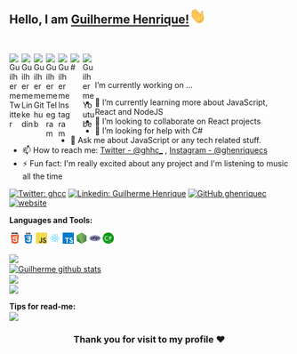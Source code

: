 
## Hello, I am [Guilherme Henrique!](http://aboutme.mywebcommunity.org/)<img src="https://raw.githubusercontent.com/ABSphreak/ABSphreak/master/gifs/Hi.gif" width="30px">


<p align="left"> <img src="https://komarev.com/ghpvc/?username=ghenriquec&label=Views&color=blue&style=plastic" alt="" /> </p>

<a href="https://twitter.com/ghhc_">
  <img align="left" alt="Guilherme Twitter" width="22px" src="https://cdn.jsdelivr.net/npm/simple-icons@v3/icons/twitter.svg" />
</a>
<a href="www.linkedin.com/in/ghenriquec">
  <img align="left" alt="Guilherme Linkedin" width="22px" src="https://cdn.jsdelivr.net/npm/simple-icons@v3/icons/linkedin.svg" />
</a>
<a href="https://github.com/ghenriquec">
  <img align="left" alt="Guilherme Github" width="22px" src="https://cdn.jsdelivr.net/npm/simple-icons@v3/icons/github.svg" />
</a>
<a href="#">
  <img align="left" alt="Guilherme Telegram" width="22px" src="https://cdn.jsdelivr.net/npm/simple-icons@v3/icons/telegram.svg" />
</a>
<a href="https://www.instagram.com/ghenriquecs/">
  <img align="left" alt="Guilherme Instagram" width="22px" src="https://cdn.jsdelivr.net/npm/simple-icons@v3/icons/instagram.svg" />
</a>
<a href="#">
  <img align="left" alt="#" width="22px" src="https://cdn.jsdelivr.net/npm/simple-icons@v3/icons/facebook.svg" />
</a>
<a href="#">
  <img align="left" alt="Guilherme Youtube" width="22px" src="https://cdn.jsdelivr.net/npm/simple-icons@v3/icons/youtube.svg" />
</a>

<br/>
<br/>

I’m currently working on ...
- 🌱 I’m currently learning more about JavaScript, React and NodeJS
- 👯 I’m looking to collaborate on React projects
- 🤔 I’m looking for help with C#
- 💬 Ask me about JavaScript or any tech related stuff.
- 📫 How to reach me: [Twitter - @ghhc_](https://twitter.com/ghhc_) , [Instagram - @ghenriquecs](https://www.instagram.com/ghenriquecs/)
- ⚡ Fun fact: I'm really excited about any project and I'm listening to music all the time

[![Twitter: ghcc](https://img.shields.io/twitter/follow/ghhc_?style=social)](https://twitter.com/ghhc_)
[![Linkedin: Guilherme Henrique](https://img.shields.io/badge/-LinkedIn-blue)](www.linkedin.com/in/ghenriquec)
[![GitHub ghenriquec](https://img.shields.io/github/followers/ghenriquec?label=follow&style=social)](https://github.com/ghenriquec)
[![website](https://img.shields.io/badge/PortfolioWebsite-2648ff?style=flat-square&logo=google-chrome)](http://aboutme.mywebcommunity.org/)

**Languages and Tools:**  

<code><img height="20" src="https://raw.githubusercontent.com/github/explore/80688e429a7d4ef2fca1e82350fe8e3517d3494d/topics/html/html.png"></code>
<code><img height="20" src="https://raw.githubusercontent.com/github/explore/80688e429a7d4ef2fca1e82350fe8e3517d3494d/topics/css/css.png"></code>
<code><img height="20" src="https://raw.githubusercontent.com/github/explore/80688e429a7d4ef2fca1e82350fe8e3517d3494d/topics/javascript/javascript.png"></code>
<code><img height="20" src="https://raw.githubusercontent.com/github/explore/80688e429a7d4ef2fca1e82350fe8e3517d3494d/topics/react/react.png"></code>
<code><img height="20" src="https://raw.githubusercontent.com/github/explore/80688e429a7d4ef2fca1e82350fe8e3517d3494d/topics/typescript/typescript.png"></code>
<code><img height="20" src="https://raw.githubusercontent.com/github/explore/80688e429a7d4ef2fca1e82350fe8e3517d3494d/topics/nodejs/nodejs.png"></code>
<code><img height="20" src="https://raw.githubusercontent.com/github/explore/80688e429a7d4ef2fca1e82350fe8e3517d3494d/topics/php/php.png"></code>
<code><img height="20" src="https://raw.githubusercontent.com/github/explore/80688e429a7d4ef2fca1e82350fe8e3517d3494d/topics/csharp/csharp.png"></code>

<a href="https://github.com/ghenriquec">
  <img align="center" src="https://github-readme-stats.vercel.app/api/top-langs/?username=ghenriquec&theme=dark&hide_langs_below=1" />
</a>
<br>
<a href="https://github.com/ghenriquec">
 <img align="center" src="https://github-readme-stats.vercel.app/api?username=ghenriquec&show_icons=true&theme=dark&line_height=27" alt="Guilherme github stats"/>
</a>
<br>
<a href="https://github.com/ghenriquec/Proffy">
  <img align="center" src="https://github-readme-stats.vercel.app/api/pin/?username=ghenriquec&repo=Proffy&theme=dark" />
</a>
<br>
<a href="https://github.com/ghenriquec/Happy">
 <img align="center" src="https://github-readme-stats.vercel.app/api/pin/?username=ghenriquec&repo=Happy&theme=dark" />
</a>
<br>

<div></div>

**Tips for read-me:**  
<a href="https://github.com/ghenriquec/readme-best-practices">
 <img align="center" src="https://github-readme-stats.vercel.app/api/pin/?username=ghenriquec&repo=readme-best-practices&theme=dark" />
</a>

<div align="center">

### Thank you for visit to my profile ❤️

</div>

       

